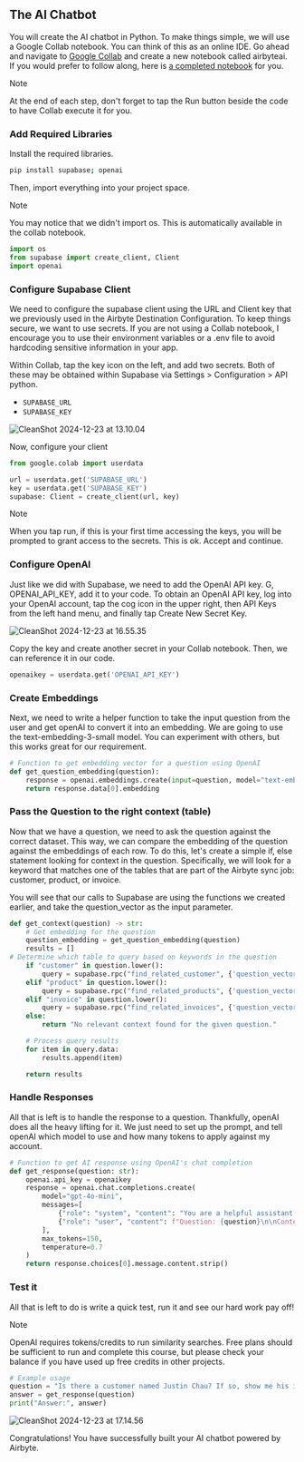 ## The AI Chatbot

You will create the AI chatbot in Python. To make things simple, we will use a Google Collab notebook. You can think of this as an online IDE. Go ahead and navigate to [Google Collab](https://colab.research.google.com/) and create a new notebook called airbyteai. If you would prefer to follow along, here is [a completed notebook](https://colab.research.google.com/drive/1B8QXrUGPi5JvjOwVREoGdAK72AJyU5fy#scrollTo=HVDlskc0S6ry) for you.

>[!NOTE]
> At the end of each step, don't forget to tap the Run button beside the code to have Collab execute it for you.


### Add Required Libraries
Install the required libraries.

```bash
pip install supabase; openai
```

Then, import everything into your project space. 

>[!NOTE]
> You may notice that we didn't import os. This is automatically available in the collab notebook. 


```python
import os
from supabase import create_client, Client
import openai
```

### Configure Supabase Client
We need to configure the supabase client using the URL and Client key that we previously used in the Airbyte Destination Configuration. To keep things secure, we want to use secrets. If you are not using a Collab notebook, I encourage you to use their environment variables or a .env file to avoid hardcoding sensitive information in your app. 

Within Collab, tap the key icon on the left, and add two secrets. Both of these may be obtained within Supabase via Settings > Configuration > API 
python.

- `SUPABASE_URL`
- `SUPABASE_KEY`
 
![CleanShot 2024-12-23 at 13.10.04](https://hackmd.io/_uploads/By5a-LDHyx.png)

Now, configure your client

```python
from google.colab import userdata

url = userdata.get('SUPABASE_URL')
key = userdata.get('SUPABASE_KEY')
supabase: Client = create_client(url, key)
```

>[!NOTE]
> When you tap run, if this is your first time accessing the keys, you will be prompted to grant access to the secrets. This is ok. Accept and continue.


### Configure OpenAI 
Just like we did with Supabase, we need to add the OpenAI API key. G, OPENAI_API_KEY, add it to your code. To obtain an OpenAI API key, log into your OpenAI account, tap the cog icon in the upper right, then API Keys from the left hand menu, and finally tap Create New Secret Key. 

![CleanShot 2024-12-23 at 16.55.35](https://hackmd.io/_uploads/HJ_WwFPBJe.png)


Copy the key and create another secret in your Collab notebook. Then, we can reference it in our code.

```python
openaikey = userdata.get('OPENAI_API_KEY')
```

### Create Embeddings
Next, we need to write a helper function to take the input question from the user and get openAI to convert it into an embedding. We are going to use the text-embedding-3-small model. You can experiment with others, but this works great for our requirement.

```python
# Function to get embedding vector for a question using OpenAI
def get_question_embedding(question):
    response = openai.embeddings.create(input=question, model="text-embedding-3-small")
    return response.data[0].embedding
```
### Pass the Question to the right context (table)
Now that we have a question, we need to ask the question against the correct dataset. This way, we can compare the embedding of the question against the embeddings of each row. To do this, let's create a simple if, else statement looking for context in the question. Specifically, we will look for a keyword that matches one of the tables that are part of the Airbyte sync job: customer, product, or invoice. 

You will see that our calls to Supabase are using the functions we created earlier, and take the question_vector as the input parameter.

```python
def get_context(question) -> str:
    # Get embedding for the question
    question_embedding = get_question_embedding(question)
    results = []
# Determine which table to query based on keywords in the question
    if "customer" in question.lower():
        query = supabase.rpc("find_related_customer", {'question_vector': question_embedding}).execute()
    elif "product" in question.lower():
        query = supabase.rpc("find_related_products", {'question_vector': question_embedding}).execute()
    elif "invoice" in question.lower():
        query = supabase.rpc("find_related_invoices", {'question_vector': question_embedding}).execute()
    else:
        return "No relevant context found for the given question."

    # Process query results
    for item in query.data:
        results.append(item)

    return results
```

### Handle Responses
All that is left is to handle the response to a question. Thankfully, openAI does all the heavy lifting for it. We just need to set up the prompt, and tell openAI which model to use and how many tokens to apply against my account. 

```python
# Function to get AI response using OpenAI's chat completion
def get_response(question: str):
    openai.api_key = openaikey
    response = openai.chat.completions.create(
        model="gpt-4o-mini",
        messages=[
            {"role": "system", "content": "You are a helpful assistant that answers questions about the customers, products, and invoices provided to you in the context. Use only the provided context to answer questions. If the information isn't in the context, say so."},
            {"role": "user", "content": f"Question: {question}\n\nContext:\n{get_context(question)}"}
        ],
        max_tokens=150,
        temperature=0.7
    )
    return response.choices[0].message.content.strip()
```


### Test it
All that is left to do is write a quick test, run it and see our hard work pay off!

>[!NOTE]
> OpenAI requires tokens/credits to run similarity searches. Free plans should be sufficient to run and complete this course, but please check your balance if you have used up free credits in other projects. 


```python
# Example usage
question = "Is there a customer named Justin Chau? If so, show me his information"
answer = get_response(question)
print("Answer:", answer)
```
![CleanShot 2024-12-23 at 17.14.56](https://hackmd.io/_uploads/HJlrsKwSkl.png)

Congratulations! You have successfully built your AI chatbot powered by Airbyte.


